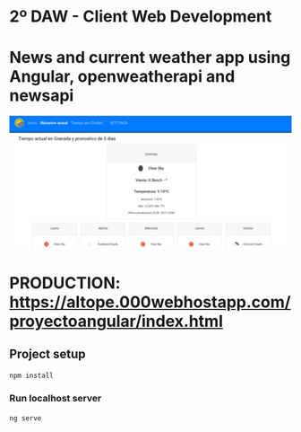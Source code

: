# 2º DAW - Client Web Development

# News and current weather app using Angular, openweatherapi and newsapi

![alt text](./Annotation.jpg)

# PRODUCTION: https://altope.000webhostapp.com/proyectoangular/index.html

## Project setup
```
npm install
```

### Run localhost server
```
ng serve
```
